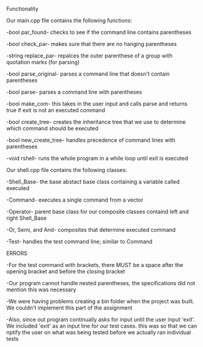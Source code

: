 Functionality

Our main.cpp file contains the following functions:

-bool par_found- checks to see if the command line contains parentheses

-bool check_par- makes sure that there are no hanging parentheses

-string replace_par- repalces the outer parenthese of a group with quotation marks (for parsing)

-bool parse_original- parses a command line that doesn't contain parentheses

-bool parse- parses a command line with parentheses

-bool make_com- this takes in the user input and calls parse and returns true if exit is not an executed command

-bool create_tree- creates the inheritance tree that we use to determine which command should be executed

-bool new_create_tree- handles precedence of command lines with parentheses

-void rshell- runs the whole program in a while loop until exit is executed



Our shell.cpp file contains the following classes:

-Shell_Base- the base abstact base class containing a variable called executed

-Command- executes a single command from a vector

-Operator- parent base class for our composite classes containd left and right Shell_Base

-Or, Semi, and And- composites that determine executed command

-Test- handles the test command line; similar to Command



ERRORS

-For the test command with brackets, there MUST be a space after the opening bracket and before the closing bracket

-Our program cannot handle nested parentheses, the specifications did not mention this was necessary

-We were having problems creating a bin folder when the project was built. We couldn't implement this part of the assignment

-Also, since out program continually asks for input until the user input 'exit'. We included 'exit' as an input line for our test cases. this was so that we can nptify the user on what was being tested before we actually ran individual tests

